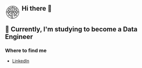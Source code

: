 <h2>
  <img src="favicon.svg" alt="Logo" style="width: 50px; vertical-align: middle; position: relative; top: 10px;">
  Hi there 👋
</h2>

## 🚀 Currently, I'm studying to become a Data Engineer
### Where to find me
- [LinkedIn](https://www.linkedin.com/in/dylan-ferreyra-95698834a?utm_source=share&utm_campaign=share_via&utm_content=profile&utm_medium=android_app)


<!--
**DylanGonzaloFerreyra/DylanGonzaloFerreyra** is a ✨ _special_ ✨ repository because its `README.md` (this file) appears on your GitHub profile.

Here are some ideas to get you started:

- 🔭 I’m currently working on ...
- 🌱 I’m currently learning ...
- 👯 I’m looking to collaborate on ...
- 🤔 I’m looking for help with ...
- 💬 Ask me about ...
- 📫 How to reach me: ...
- 😄 Pronouns: ...
- ⚡ Fun fact: ...
-->

